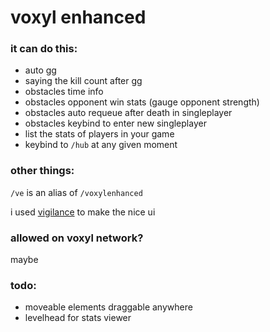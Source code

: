 # voxyl enhanced


### it can do this:
- auto gg
- saying the kill count after gg
- obstacles time info
- obstacles opponent win stats \(gauge opponent strength\)
- obstacles auto requeue after death in singleplayer
- obstacles keybind to enter new singleplayer
- list the stats of players in your game
- keybind to `/hub` at any given moment

### other things:

`/ve` is an alias of `/voxylenhanced`

i used [vigilance](https://github.com/EssentialGG/Vigilance) to make the nice ui

### allowed on voxyl network?

maybe

### todo:

- moveable elements draggable anywhere
- levelhead for stats viewer